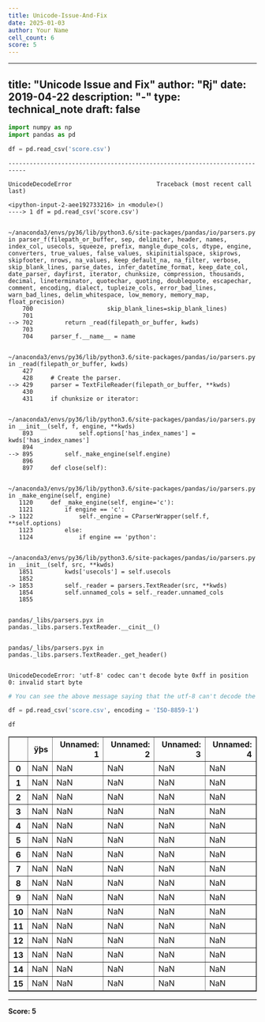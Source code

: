 ```yaml
---
title: Unicode-Issue-And-Fix
date: 2025-01-03
author: Your Name
cell_count: 6
score: 5
---
```


---
title: "Unicode Issue and Fix"
author: "Rj"
date: 2019-04-22
description: "-"
type: technical_note
draft: false
---

```python
import numpy as np
import pandas as pd
```


```python
df = pd.read_csv('score.csv')
```


    ---------------------------------------------------------------------------

    UnicodeDecodeError                        Traceback (most recent call last)

    <ipython-input-2-aee192733216> in <module>()
    ----> 1 df = pd.read_csv('score.csv')
    

    ~/anaconda3/envs/py36/lib/python3.6/site-packages/pandas/io/parsers.py in parser_f(filepath_or_buffer, sep, delimiter, header, names, index_col, usecols, squeeze, prefix, mangle_dupe_cols, dtype, engine, converters, true_values, false_values, skipinitialspace, skiprows, skipfooter, nrows, na_values, keep_default_na, na_filter, verbose, skip_blank_lines, parse_dates, infer_datetime_format, keep_date_col, date_parser, dayfirst, iterator, chunksize, compression, thousands, decimal, lineterminator, quotechar, quoting, doublequote, escapechar, comment, encoding, dialect, tupleize_cols, error_bad_lines, warn_bad_lines, delim_whitespace, low_memory, memory_map, float_precision)
        700                     skip_blank_lines=skip_blank_lines)
        701 
    --> 702         return _read(filepath_or_buffer, kwds)
        703 
        704     parser_f.__name__ = name


    ~/anaconda3/envs/py36/lib/python3.6/site-packages/pandas/io/parsers.py in _read(filepath_or_buffer, kwds)
        427 
        428     # Create the parser.
    --> 429     parser = TextFileReader(filepath_or_buffer, **kwds)
        430 
        431     if chunksize or iterator:


    ~/anaconda3/envs/py36/lib/python3.6/site-packages/pandas/io/parsers.py in __init__(self, f, engine, **kwds)
        893             self.options['has_index_names'] = kwds['has_index_names']
        894 
    --> 895         self._make_engine(self.engine)
        896 
        897     def close(self):


    ~/anaconda3/envs/py36/lib/python3.6/site-packages/pandas/io/parsers.py in _make_engine(self, engine)
       1120     def _make_engine(self, engine='c'):
       1121         if engine == 'c':
    -> 1122             self._engine = CParserWrapper(self.f, **self.options)
       1123         else:
       1124             if engine == 'python':


    ~/anaconda3/envs/py36/lib/python3.6/site-packages/pandas/io/parsers.py in __init__(self, src, **kwds)
       1851         kwds['usecols'] = self.usecols
       1852 
    -> 1853         self._reader = parsers.TextReader(src, **kwds)
       1854         self.unnamed_cols = self._reader.unnamed_cols
       1855 


    pandas/_libs/parsers.pyx in pandas._libs.parsers.TextReader.__cinit__()


    pandas/_libs/parsers.pyx in pandas._libs.parsers.TextReader._get_header()


    UnicodeDecodeError: 'utf-8' codec can't decode byte 0xff in position 0: invalid start byte



```python
# You can see the above message saying that the utf-8 can't decode the current entries. We can try with ISO
```


```python
df = pd.read_csv('score.csv', encoding = 'ISO-8859-1')
```


```python
df
```




<div>
<style scoped>
    .dataframe tbody tr th:only-of-type {
        vertical-align: middle;
    }

    .dataframe tbody tr th {
        vertical-align: top;
    }

    .dataframe thead th {
        text-align: right;
    }
</style>
<table border="1" class="dataframe">
  <thead>
    <tr style="text-align: right;">
      <th></th>
      <th>ÿþs</th>
      <th>Unnamed: 1</th>
      <th>Unnamed: 2</th>
      <th>Unnamed: 3</th>
      <th>Unnamed: 4</th>
    </tr>
  </thead>
  <tbody>
    <tr>
      <th>0</th>
      <td>NaN</td>
      <td>NaN</td>
      <td>NaN</td>
      <td>NaN</td>
      <td>NaN</td>
    </tr>
    <tr>
      <th>1</th>
      <td>NaN</td>
      <td>NaN</td>
      <td>NaN</td>
      <td>NaN</td>
      <td>NaN</td>
    </tr>
    <tr>
      <th>2</th>
      <td>NaN</td>
      <td>NaN</td>
      <td>NaN</td>
      <td>NaN</td>
      <td>NaN</td>
    </tr>
    <tr>
      <th>3</th>
      <td>NaN</td>
      <td>NaN</td>
      <td>NaN</td>
      <td>NaN</td>
      <td>NaN</td>
    </tr>
    <tr>
      <th>4</th>
      <td>NaN</td>
      <td>NaN</td>
      <td>NaN</td>
      <td>NaN</td>
      <td>NaN</td>
    </tr>
    <tr>
      <th>5</th>
      <td>NaN</td>
      <td>NaN</td>
      <td>NaN</td>
      <td>NaN</td>
      <td>NaN</td>
    </tr>
    <tr>
      <th>6</th>
      <td>NaN</td>
      <td>NaN</td>
      <td>NaN</td>
      <td>NaN</td>
      <td>NaN</td>
    </tr>
    <tr>
      <th>7</th>
      <td>NaN</td>
      <td>NaN</td>
      <td>NaN</td>
      <td>NaN</td>
      <td>NaN</td>
    </tr>
    <tr>
      <th>8</th>
      <td>NaN</td>
      <td>NaN</td>
      <td>NaN</td>
      <td>NaN</td>
      <td>NaN</td>
    </tr>
    <tr>
      <th>9</th>
      <td>NaN</td>
      <td>NaN</td>
      <td>NaN</td>
      <td>NaN</td>
      <td>NaN</td>
    </tr>
    <tr>
      <th>10</th>
      <td>NaN</td>
      <td>NaN</td>
      <td>NaN</td>
      <td>NaN</td>
      <td>NaN</td>
    </tr>
    <tr>
      <th>11</th>
      <td>NaN</td>
      <td>NaN</td>
      <td>NaN</td>
      <td>NaN</td>
      <td>NaN</td>
    </tr>
    <tr>
      <th>12</th>
      <td>NaN</td>
      <td>NaN</td>
      <td>NaN</td>
      <td>NaN</td>
      <td>NaN</td>
    </tr>
    <tr>
      <th>13</th>
      <td>NaN</td>
      <td>NaN</td>
      <td>NaN</td>
      <td>NaN</td>
      <td>NaN</td>
    </tr>
    <tr>
      <th>14</th>
      <td>NaN</td>
      <td>NaN</td>
      <td>NaN</td>
      <td>NaN</td>
      <td>NaN</td>
    </tr>
    <tr>
      <th>15</th>
      <td>NaN</td>
      <td>NaN</td>
      <td>NaN</td>
      <td>NaN</td>
      <td>NaN</td>
    </tr>
  </tbody>
</table>
</div>




---
**Score: 5**
